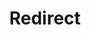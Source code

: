 ﻿---
layout: src/layouts/Redirect.astro
title: Redirect
redirect: /docs/octopus-rest-api/cli/octopus-tenant-create
pubDate:  2023-01-01
navSearch: false
navSitemap: false
navMenu: false
---
